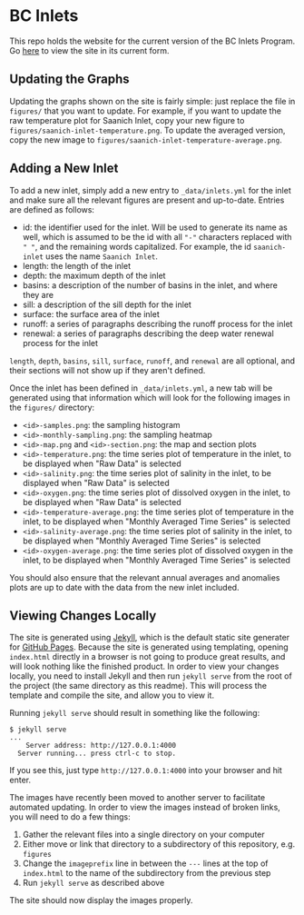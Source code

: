 BC Inlets
=========

This repo holds the website for the current version of the BC Inlets Program.
Go [here](https://ios-osd-dpg.github.io/bc-inlets/) to view the site in its current form.

Updating the Graphs
-------------------

Updating the graphs shown on the site is fairly simple: just replace the file in `figures/` that you want to update.
For example, if you want to update the raw temperature plot for Saanich Inlet, copy your new figure to `figures/saanich-inlet-temperature.png`.
To update the averaged version, copy the new image to `figures/saanich-inlet-temperature-average.png`.

Adding a New Inlet
------------------

To add a new inlet, simply add a new entry to `_data/inlets.yml` for the inlet and make sure all the relevant figures are present and up-to-date.
Entries are defined as follows:

- id: the identifier used for the inlet. Will be used to generate its name as well, which is assumed to be the id with all `"-"` characters replaced with `" "`, and the remaining words capitalized. For example, the id `saanich-inlet` uses the name `Saanich Inlet`.
- length: the length of the inlet
- depth: the maximum depth of the inlet
- basins: a description of the number of basins in the inlet, and where they are
- sill: a description of the sill depth for the inlet
- surface: the surface area of the inlet
- runoff: a series of paragraphs describing the runoff process for the inlet
- renewal: a series of paragraphs describing the deep water renewal process for the inlet

`length`, `depth`, `basins`, `sill`, `surface`, `runoff`, and `renewal` are all optional, and their sections will not show up if they aren't defined.

Once the inlet has been defined in `_data/inlets.yml`, a new tab will be generated using that information which will look for the following images in the `figures/` directory:
- `<id>-samples.png`: the sampling histogram
- `<id>-monthly-sampling.png`: the sampling heatmap
- `<id>-map.png` and `<id>-section.png`: the map and section plots
- `<id>-temperature.png`: the time series plot of temperature in the inlet, to be displayed when "Raw Data" is selected
- `<id>-salinity.png`: the time series plot of salinity in the inlet, to be displayed when "Raw Data" is selected
- `<id>-oxygen.png`: the time series plot of dissolved oxygen in the inlet, to be displayed when "Raw Data" is selected
- `<id>-temperature-average.png`: the time series plot of temperature in the inlet, to be displayed when "Monthly Averaged Time Series" is selected
- `<id>-salinity-average.png`: the time series plot of salinity in the inlet, to be displayed when "Monthly Averaged Time Series" is selected
- `<id>-oxygen-average.png`: the time series plot of dissolved oxygen in the inlet, to be displayed when "Monthly Averaged Time Series" is selected

You should also ensure that the relevant annual averages and anomalies plots are up to date with the data from the new inlet included.

Viewing Changes Locally
-----------------------

The site is generated using [Jekyll](https://jekyll.com), which is the default static site generater for [GitHub Pages](https://pages.github.com).
Because the site is generated using templating, opening `index.html` directly in a browser is not going to produce great results, and will look nothing like the finished product.
In order to view your changes locally, you need to install Jekyll and then run `jekyll serve` from the root of the project (the same directory as this readme).
This will process the template and compile the site, and allow you to view it.

Running `jekyll serve` should result in something like the following:

	$ jekyll serve
	...
		Server address: http://127.0.0.1:4000
	  Server running... press ctrl-c to stop.

If you see this, just type `http://127.0.0.1:4000` into your browser and hit enter.

The images have recently been moved to another server to facilitate automated updating.
In order to view the images instead of broken links, you will need to do a few things:

1. Gather the relevant files into a single directory on your computer
1. Either move or link that directory to a subdirectory of this repository, e.g. `figures`
1. Change the `imageprefix` line in between the `---` lines at the top of `index.html` to the name of the subdirectory from the previous step
1. Run `jekyll serve` as described above

The site should now display the images properly.

